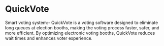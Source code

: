 # QuickVote
Smart voting system:-
QuickVote is a voting software designed to eliminate long queues at election booths, making the voting process faster, safer, and more efficient. By optimizing electronic voting booths, QuickVote reduces wait times and enhances voter experience.
